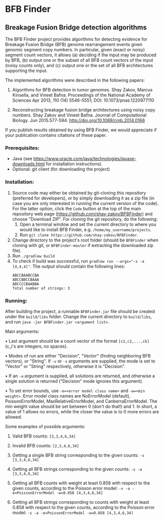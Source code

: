 # BFB Finder
## Breakage Fusion Bridge detection algorithms

The BFB Finder project provides algorithms for detecting evidence for Breakage Fusion Bridge (BFB) genome rearrangement events given genomic segment copy numbers. In particular, given (exact or noisy) segment count vectors, it allows (a) deciding if the input may be produced by BFB, (b) output one or the subset of all BFB count vectors of the input (noisy counts only), and (c) output one or the set of all BFB architectures supporting the input.

The implemented algorithms were described in the following papers:

1. Algorithms for BFB detection in tumor genomes. Shay Zakov, Marcus Kinsella, and Vineet Bafna. Proceedings of the National Academy of Sciences Apr 2013, 110 (14) 5546-5551; DOI: 10.1073/pnas.1220977110 

2. Reconstructing breakage fusion bridge architectures using noisy copy numbers. Shay Zakov and Vineet Bafna. Journal of Computational Biology. Jun 2015.577-594. http://doi.org/10.1089/cmb.2014.0166

If you publish results obtained by using BFB Finder, we would appreciate if your publication contains citations of these paper. 


### Prerequisites:

- Java (see https://www.oracle.com/java/technologies/javase-downloads.html for installation instructions).
- Optional: git client (for downloading the project)

### Installation:

1. Source code may either be obtained by git-cloning this repository (preferred for developers), or by simply 
downloading it as a zip file (in case you are only interested in running the current version of the code).
For the latter option, click the `Code` button at the top of the main repository web page 
(https://github.com/shay-zakov/BFBFinder) and choose "Download ZIP". For cloning the git repository, do the following: 
    1. Open a terminal window and set the current directory to where you would like to install BFB Finder, e.g. `/home/my_username/projects`.
    1. Run `git clone https://github.com/shay-zakov/BFBFinder`.
2. Change directory to the project's root folder (should be `BFBFinder` when cloning with git, or `BFBFinder-master` if 
extracting the downloaded zip file).
4. Run `./gradlew build`
4. To check if build was successful, run `gradlew run --args="-s -a [4,4,4]"`.
The output should contain the following lines: 
    ```
    ABCCBAABCCBA    
    ABCCBBCCBAAA    
    ABCCCCBAABBA
   Total number of strings: 3
   ```
    
### Running:

After building the project, a runnable `BFBFinder.jar` file should be created under the `build/libs` folder. Change 
the current directory to `build/libs`, and run `java -jar BFBFinder.jar <argument list>`.

Main arguments:

• Last argument should be a count vector of the format `[c1,c2,...,ck]` (c_i's are integers, no spaces).

• Modes of run are either "Decision", "Vector" (finding neighboring BFB vectors), or "String". If `-v` or `-s` arguments are supplied, the mode is set to "Vector" or "String" respectively, otherwise it is "Decision".

• If an `-a` argument is supplied, all solutions are returned, and otherwise a single solution is returned ("Decision" mode ignores this argument).

• To set error bounds, use `-e=<error model class name>` and `-w=<min weight>`. Error model class names are NoErrorModel (default), PoissonErrorModel, MaxRelativeErrorModel, and CanberraErrorModel. The min weight value should be set between 0 (don't do that!) and 1. In short, a value of 1 allows no errors, while the closer the value is to 0 more errors are allowed. 

Some examples of possible arguments:

1. Valid BFB counts: `[3,3,4,6,34]`
    
2. Invalid BFB counts: `[2,3,4,6,34]`
    
3. Getting a single BFB string corresponding to the given counts: `-s [3,3,4,6,34]`
    
4. Getting all BFB strings corresponding to the given counts: `-s -a [3,3,4,6,34]` 
    
5. Getting all BFB counts with weight at least 0.858 with respect to the given counts, according to the Poisson error model: `-v -a -e=PoissonErrorModel -w=0.858 [4,3,4,6,34]`
    
6. Getting all BFB strings corresponding to counts with weight at least 0.858 with respect to the given counts, according to the Poisson error model: `-s -a -e=PoissonErrorModel -w=0.858 [4,3,4,6,34]`
    


